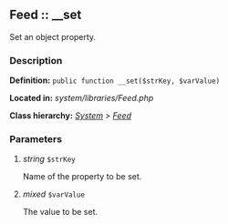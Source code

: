
Feed :: __set
-------------------------------------------

Set an object property.


### Description ###

**Definition:** `public function __set($strKey, $varValue)`

**Located in:** *system/libraries/Feed.php*

**Class hierarchy:** *[System](../System.md) > [Feed](../Feed.md)*


### Parameters ###

1. *string* `$strKey`

	Name of the property to be set.


2. *mixed* `$varValue`

	The value to be set.

